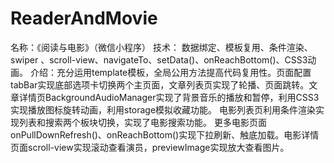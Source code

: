 # ReaderAndMovie

名称：《阅读与电影》（微信小程序）
技术： 数据绑定、模板复用、条件渲染、swiper 、scroll-view、navigateTo、setData()、onReachBottom()、CSS3动画。
介绍：充分运用template模板，全局公用方法提高代码复用性。页面配置tabBar实现底部选项卡切换两个主页面，文章列表页实现了轮播、页面跳转。文章详情页BackgroundAudioManager实现了背景音乐的播放和暂停，利用CSS3实现播放图标旋转动画，利用storage模拟收藏功能。
电影列表页利用条件渲染实现列表和搜索两个板块切换，实现了电影搜索功能。
更多电影页面onPullDownRefresh()、onReachBottom()实现下拉刷新、触底加载。电影详情页面scroll-view实现滚动查看演员，previewImage实现放大查看图片。
